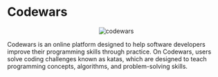 # Codewars
<p align="center">
  <img src="https://github.com/user-attachments/assets/47dc2e45-7181-4758-8277-92ad43cb2f22" alt="codewars">
</p>

Codewars is an online platform designed to help software developers improve their programming skills through practice. On Codewars, users solve coding challenges known as katas, which are designed to teach programming concepts, algorithms, and problem-solving skills.
